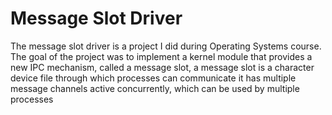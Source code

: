 # Message Slot Driver

The message slot driver is a project I did during Operating Systems course. The goal of the project was to implement a kernel module that provides a new IPC mechanism, called a message slot, a message slot is a character device file through which processes can communicate it has multiple message channels active concurrently, which can be used by multiple processes
